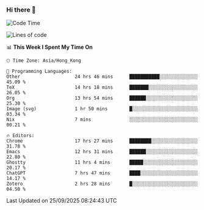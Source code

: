 ### Hi there 👋

<!--
**nicehiro/nicehiro** is a ✨ _special_ ✨ repository because its `README.md` (this file) appears on your GitHub profile.

Here are some ideas to get you started:

- 🔭 I’m currently working on ...
- 🌱 I’m currently learning ...
- 👯 I’m looking to collaborate on ...
- 🤔 I’m looking for help with ...
- 💬 Ask me about ...
- 📫 How to reach me: ...
- 😄 Pronouns: ...
- ⚡ Fun fact: ...
-->

<!--START_SECTION:waka-->
![Code Time](http://img.shields.io/badge/Code%20Time-1%2C092%20hrs%2030%20mins-blue)

![Lines of code](https://img.shields.io/badge/From%20Hello%20World%20I%27ve%20Written-1.9%20million%20lines%20of%20code-blue)

📊 **This Week I Spent My Time On** 

```text
🕑︎ Time Zone: Asia/Hong_Kong

💬 Programming Languages: 
Other                    24 hrs 46 mins      ███████████░░░░░░░░░░░░░░   45.09 % 
TeX                      14 hrs 18 mins      ███████░░░░░░░░░░░░░░░░░░   26.05 % 
Org                      13 hrs 54 mins      ██████░░░░░░░░░░░░░░░░░░░   25.30 % 
Image (svg)              1 hr 50 mins        █░░░░░░░░░░░░░░░░░░░░░░░░   03.34 % 
Nix                      7 mins              ░░░░░░░░░░░░░░░░░░░░░░░░░   00.21 % 

🔥 Editors: 
Chrome                   17 hrs 27 mins      ████████░░░░░░░░░░░░░░░░░   31.78 % 
Emacs                    12 hrs 31 mins      ██████░░░░░░░░░░░░░░░░░░░   22.80 % 
Ghostty                  11 hrs 4 mins       █████░░░░░░░░░░░░░░░░░░░░   20.17 % 
ChatGPT                  7 hrs 47 mins       ████░░░░░░░░░░░░░░░░░░░░░   14.17 % 
Zotero                   2 hrs 28 mins       █░░░░░░░░░░░░░░░░░░░░░░░░   04.50 % 
```


 Last Updated on 25/09/2025 08:24:43 UTC
<!--END_SECTION:waka-->
